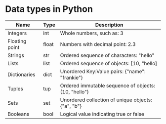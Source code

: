 # Data types in Python

| Name           | Type  | Description                                          |
|----------------|-------|------------------------------------------------------|
| Integers       | int   | Whole numbers, such as: 3                            |
| Floating point | float | Numbers with decimal point: 2.3                      |
| Strings        | str   | Ordered sequence of characters: "hello"              |
| Lists          | list  | Ordered sequence of objects: [10, "hello]            |
| Dictionaries   | dict  | Unordered Key:Value pairs: {"name": "frankie"}       |
| Tuples         | tup   | Ordered immutable sequence of objects: (10, "hello") |
| Sets           | set   | Unordered collection of unique objects: {"a", "b"}   |
| Booleans       | bool  | Logical value indicating true or false               |
